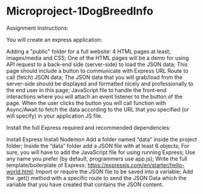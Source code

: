# Microproject-1DogBreedInfo

Assignment Instructions:  

You will create an express application:

Adding a "public" folder for a full website:
4 HTML pages at least;
images/media and CSS;
One of the HTML pages will be a demo for using API request to a back-end side (server-side) to load the JSON data;
This page should include a button to communicate with Express URL Route to call (fetch) JSON data;
The JSON data that you will grab/load from the server-side should be displayed and formatted nicely and professionally to the end user in this page;
JavaScript file to handle the front-end interactions where you will attach an event listener to the button of the page. When the user clicks the button you will call function with Async/Await to fetch the data according to the URL that you specified (or will specify) in your application JS file.

Install the full Express required and recommended dependencies:

Install Express 
Install Nodemon 
Add a folder named “data” inside the project folder;
Inside the “data” folder add a JSON file with at least 6 objects;
For sure, you will have to add the JavaScript file for using running Express;
Use any name you prefer (by default, programmers use app.js);
Write the full template/boilerplate of Express;
https://expressjs.com/en/starter/hello-world.html;
Import or require the JSON file to be saved into a variable;
Add the .get() method with a specific route to send the JSON Data which the variable that you have created that contains the JSON content.
